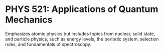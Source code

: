 # PHYS 521: Applications of Quantum Mechanics

Emphasizes atomic physics but includes topics from nuclear, solid state, and particle physics, such as energy levels, the periodic system, selection rules, and fundamentals of spectroscopy.